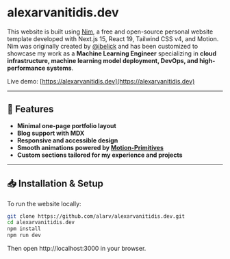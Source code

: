 # alexarvanitidis.dev

This website is built using [Nim](https://github.com/ibelick/nim), a free and open-source personal website template developed with Next.js 15, React 19, Tailwind CSS v4, and Motion. Nim was originally created by [@ibelick](https://github.com/ibelick) and has been customized to showcase my work as a **Machine Learning Engineer** specializing in **cloud infrastructure, machine learning model deployment, DevOps, and high-performance systems**.

Live demo: [https://alexarvanitidis.dev](https://alexarvanitidis.dev)

---

## 🚀 Features

- **Minimal one-page portfolio layout**
- **Blog support with MDX**
- **Responsive and accessible design**
- **Smooth animations powered by [Motion-Primitives](https://motion-primitives.com)**
- **Custom sections tailored for my experience and projects**

---

## 📥 Installation & Setup

To run the website locally:

```bash
git clone https://github.com/alarv/alexarvanitidis.dev.git
cd alexarvanitidis.dev
npm install
npm run dev
```
Then open http://localhost:3000 in your browser.

